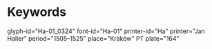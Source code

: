 # Keywords
glyph-id="Ha-01_0324"
font-id="Ha-01"
printer-id="Ha"
printer="Jan Haller"
period="1505–1525"
place="Kraków"
PT plate="164"
